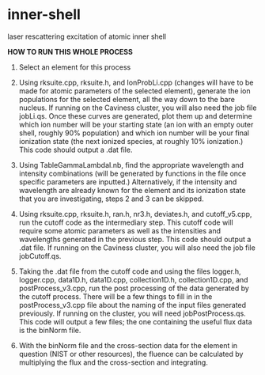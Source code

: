 # inner-shell
laser rescattering excitation of atomic inner shell

__HOW TO RUN THIS WHOLE PROCESS__

1. Select an element for this process

2. Using rksuite.cpp, rksuite.h, and IonProbLi.cpp (changes will have to be made for atomic parameters of the selected element), generate the ion populations for the
selected element, all the way down to the bare nucleus. If running on the Caviness cluster, you will also need the job file jobLi.qs. Once these curves are generated, plot
them up and determine which ion number will be your starting state (an ion with an empty outer shell, roughly 90% population) and which ion number will be your final ionization
state (the next ionized species, at roughly 10% ionization.) This code should output a .dat file.

3. Using TableGammaLambdaI.nb, find the appropriate wavelength and intensity combinations (will be generated by functions in the file once specific parameters are inputted.) Alternatively, if the intensity and wavelength are already known for the element and its ionization state that you are investigating, steps 2 and 3 can be skipped.

4. Using rksuite.cpp, rksuite.h, ran.h, nr3.h, deviates.h, and cutoff_v5.cpp, run the cutoff code as the intermediary step. This cutoff code will require some atomic parameters as well as the intensities and wavelengths generated in the previous step. This code should output a .dat file. If running on the Caviness cluster, you will also need the job file jobCutoff.qs.

5. Taking the .dat file from the cutoff code and using the files logger.h, logger.cpp, data1D.h, data1D.cpp, collection1D.h, collection1D.cpp, and postProcess_v3.cpp, run the
post processing of the data generated by the cutoff process. There will be a few things to fill in in the postProcess_v3.cpp file about the naming of the input files generated
previously. If running on the cluster, you will need jobPostProcess.qs. This code will output a few files; the one containing the useful flux data is the binNorm file.

6. With the binNorm file and the cross-section data for the element in question (NIST or other resources), the fluence can be calculated by multiplying the flux and the
cross-section and integrating.

